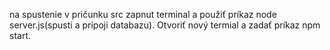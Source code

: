 na spustenie v pričunku src zapnut terminal a použiť príkaz node server.js(spusti a pripoji databazu). Otvoriť nový termial a zadať príkaz npm start.